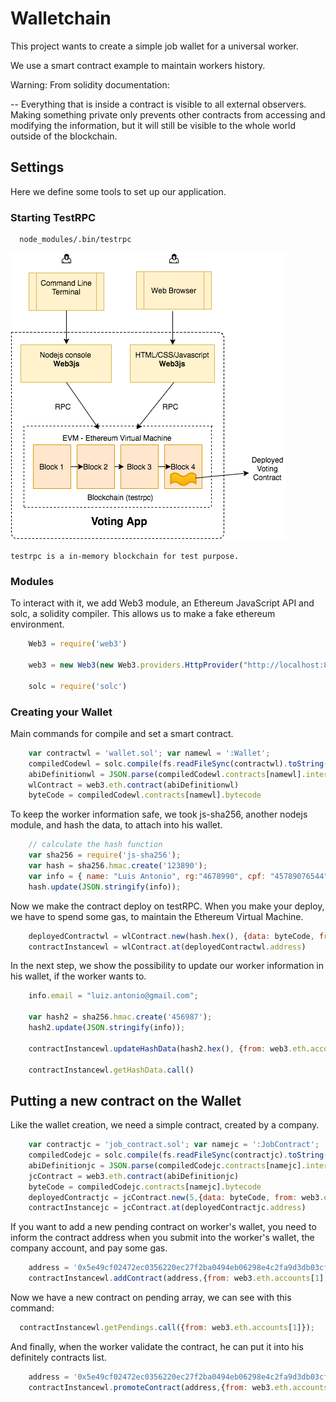# Walletchain

This project wants to create a simple job wallet for a universal worker.

We use a smart contract example to maintain workers history.

Warning: From solidity documentation:

-- Everything that is inside a contract is visible to all external observers. Making something private only prevents other contracts from accessing and modifying the information, but it will still be visible to the whole world outside of the blockchain.


## Settings

Here we define some tools to set up our application. 

### Starting TestRPC

```sh
  node_modules/.bin/testrpc
```

![TesteRPC](./rpc.png)

	testrpc is a in-memory blockchain for test purpose.

### Modules  

To interact with it, we add Web3 module, an Ethereum JavaScript API and solc, a solidity compiler. This allows us to make a fake ethereum environment. 

```Javascript
	Web3 = require('web3')

	web3 = new Web3(new Web3.providers.HttpProvider("http://localhost:8545"));

	solc = require('solc')
```

### Creating your Wallet

Main commands for compile and set a smart contract.

```Javascript
	var contractwl = 'wallet.sol'; var namewl = ':Wallet';
	compiledCodewl = solc.compile(fs.readFileSync(contractwl).toString())
	abiDefinitionwl = JSON.parse(compiledCodewl.contracts[namewl].interface)
	wlContract = web3.eth.contract(abiDefinitionwl)
	byteCode = compiledCodewl.contracts[namewl].bytecode		
```

To keep the worker information safe, we took js-sha256, another nodejs module, and hash the data, to attach into his wallet.

```Javascript
	// calculate the hash function
	var sha256 = require('js-sha256');
	var hash = sha256.hmac.create('123890');
	var info = { name: "Luis Antonio", rg:"4678990", cpf: "45789076544" }
	hash.update(JSON.stringify(info));
```

Now we make the contract deploy on testRPC. When you make your deploy, we have to spend some gas, to maintain the Ethereum Virtual Machine.

```Javascript
	deployedContractwl = wlContract.new(hash.hex(), {data: byteCode, from: web3.eth.accounts[0], gas: 4700000})
	contractInstancewl = wlContract.at(deployedContractwl.address)
```

In the next step, we show the possibility to update our worker information in his wallet, if the worker wants to.

```Javascript
	info.email = "luiz.antonio@gmail.com";

	var hash2 = sha256.hmac.create('456987');
	hash2.update(JSON.stringify(info));

	contractInstancewl.updateHashData(hash2.hex(), {from: web3.eth.accounts[0], gas:100000})

	contractInstancewl.getHashData.call()
```

## Putting a new contract on the Wallet

Like the wallet creation, we need a simple contract, created by a company. 

```Javascript
	var contractjc = 'job_contract.sol'; var namejc = ':JobContract';
	compiledCodejc = solc.compile(fs.readFileSync(contractjc).toString())
	abiDefinitionjc = JSON.parse(compiledCodejc.contracts[namejc].interface)
	jcContract = web3.eth.contract(abiDefinitionjc)
	byteCode = compiledCodejc.contracts[namejc].bytecode
	deployedContractjc = jcContract.new(5,{data: byteCode, from: web3.eth.accounts[1], gas: 4700000})
	contractInstancejc = jcContract.at(deployedContractjc.address)

```

If you want to add a new pending contract on worker's wallet, you need to inform the contract address when you submit into the worker's wallet, the company account, and pay some gas.

```Javascript
	address = '0x5e49cf02472ec0356220ec27f2ba0494eb06298e4c2fa9d3db03cff7f6e6fee7';
	contractInstancewl.addContract(address,{from: web3.eth.accounts[1], gas:100000})
```

Now we have a new contract on pending array, we can see with this command:

```Javascript
  contractInstancewl.getPendings.call({from: web3.eth.accounts[1]});
```

And finally, when the worker validate the contract, he can put it into his definitely contracts list.

```Javascript
	address = '0x5e49cf02472ec0356220ec27f2ba0494eb06298e4c2fa9d3db03cff7f6e6fee7';
	contractInstancewl.promoteContract(address,{from: web3.eth.accounts[0], gas:100000})
```
